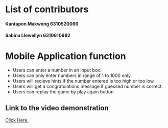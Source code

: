 # List of contributors
#### Kantapon Makwong 6310520066
#### Sabina Llewellyn 6310610982

# Mobile Application function
- Users can enter a number in an input box.
- Users can only enter numbers in range of 1 to 1000 only.
- Users will recieve hints if the number entered is too high or too low.
- Users will get a congratulations message if guessed number is correct.
- Users can replay the game by play again button.

## Link to the video demonstration

[Click Here.](__link__)